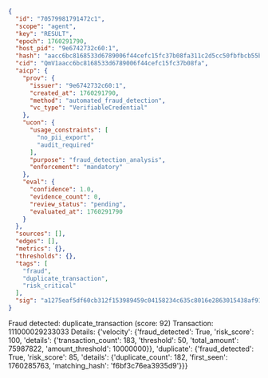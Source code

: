 ```json
{
  "id": "70579981791472c1",
  "scope": "agent",
  "key": "RESULT",
  "epoch": 1760291790,
  "host_pid": "9e6742732c60:1",
  "hash": "aacc6bc8168533d6789006f44cefc15fc37b08fa311c2d5cc50fbfbcb55b68f6",
  "cid": "QmV1aacc6bc8168533d6789006f44cefc15fc37b08fa",
  "aicp": {
    "prov": {
      "issuer": "9e6742732c60:1",
      "created_at": 1760291790,
      "method": "automated_fraud_detection",
      "vc_type": "VerifiableCredential"
    },
    "ucon": {
      "usage_constraints": [
        "no_pii_export",
        "audit_required"
      ],
      "purpose": "fraud_detection_analysis",
      "enforcement": "mandatory"
    },
    "eval": {
      "confidence": 1.0,
      "evidence_count": 0,
      "review_status": "pending",
      "evaluated_at": 1760291790
    }
  },
  "sources": [],
  "edges": [],
  "metrics": {},
  "thresholds": {},
  "tags": [
    "fraud",
    "duplicate_transaction",
    "risk_critical"
  ],
  "sig": "a1275eaf5df60cb312f153989459c04158234c635c8016e2863015438af9145c"
}
```

Fraud detected: duplicate_transaction (score: 92)
Transaction: 111000029233033
Details: {'velocity': {'fraud_detected': True, 'risk_score': 100, 'details': {'transaction_count': 183, 'threshold': 50, 'total_amount': 75987822, 'amount_threshold': 10000000}}, 'duplicate': {'fraud_detected': True, 'risk_score': 85, 'details': {'duplicate_count': 182, 'first_seen': 1760285763, 'matching_hash': 'f6bf3c76ea3935d9'}}}